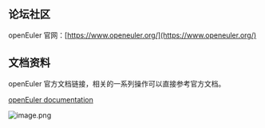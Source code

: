 ## 论坛社区

openEuler 官网：[https://www.openeuler.org/](https://www.openeuler.org/)

## 文档资料

openEuler 官方文档链接，相关的一系列操作可以直接参考官方文档。

[openEuler documentation](https://docs.openeuler.org/zh/)

![image.png](https://shub-1251708715.cos.ap-guangzhou.myqcloud.com/elog-cookbook-img/FoNUiVkKzDi-CFe_6t7hdeq74p3N.png)

#
